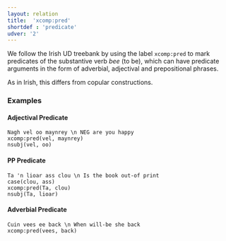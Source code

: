 ```yaml
---
layout: relation
title:  'xcomp:pred'
shortdef : 'predicate'
udver: '2'
---
```


We follow the Irish UD treebank by using the label `xcomp:pred` to mark predicates of the substantive verb _bee_ (to be), which can have predicate arguments in the form of adverbial, adjectival and prepositional phrases.

As in Irish, this differs from copular constructions.

### Examples

#### Adjectival Predicate

~~~ sdparse
Nagh vel oo maynrey \n NEG are you happy
xcomp:pred(vel, maynrey)
nsubj(vel, oo)
~~~

#### PP Predicate

~~~ sdparse
Ta 'n lioar ass clou \n Is the book out-of print
case(clou, ass)
xcomp:pred(Ta, clou)
nsubj(Ta, lioar)
~~~

#### Adverbial Predicate

~~~ sdparse
Cuin vees ee back \n When will-be she back
xcomp:pred(vees, back)
~~~
<!-- Interlanguage links updated So kvě 14 19:04:18 CEST 2022 -->
